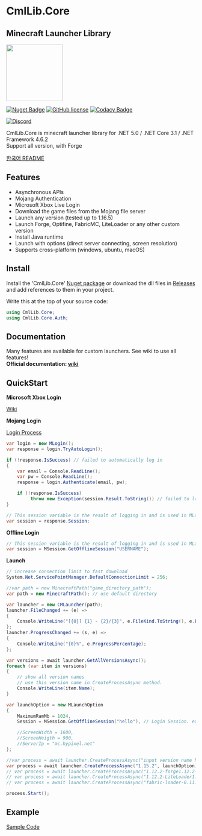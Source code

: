 # CmlLib.Core

## Minecraft Launcher Library

<img src='https://raw.githubusercontent.com/CmlLib/CmlLib.Core/master/logo.png' width=150>

[![Nuget Badge](https://img.shields.io/nuget/v/CmlLib.Core)](https://www.nuget.org/packages/CmlLib.Core)
[![GitHub license](https://img.shields.io/github/license/Naereen/StrapDown.js.svg)](https://github.com/CmlLib/CmlLib.Core/blob/master/LICENSE)
[![Codacy Badge](https://app.codacy.com/project/badge/Grade/3f55a130ec3f4bccb55e7def97cfa2ce)](https://www.codacy.com/gh/CmlLib/CmlLib.Core/dashboard?utm_source=github.com\&utm_medium=referral\&utm_content=CmlLib/CmlLib.Core\&utm_campaign=Badge_Grade)

[![Discord](https://img.shields.io/discord/795952027443527690?label=discord\&logo=discord\&style=for-the-badge)](https://discord.gg/cDW2pvwHSc)

CmlLib.Core is minecraft launcher library for .NET 5.0 / .NET Core 3.1 / .NET Framework 4.6.2\
Support all version, with Forge

[한국어 README](https://github.com/AlphaBs/CmlLib.Core/blob/master/docs/README-kr.md)

## Features

*   Asynchronous APIs
*   Mojang Authentication
*   Microsoft Xbox Live Login
*   Download the game files from the Mojang file server
*   Launch any version (tested up to 1.16.5)
*   Launch Forge, Optifine, FabricMC, LiteLoader or any other custom version
*   Install Java runtime
*   Launch with options (direct server connecting, screen resolution)
*   Supports cross-platform (windows, ubuntu, macOS)

## Install

Install the 'CmlLib.Core' [Nuget package](https://www.nuget.org/packages/CmlLib.Core) or download the dll files in [Releases](https://github.com/AlphaBs/CmlLib.Core/releases) and add references to them in your project.

Write this at the top of your source code:

```csharp
using CmlLib.Core;
using CmlLib.Core.Auth;
```

## Documentation

Many features are available for custom launchers. See wiki to use all features!\
**Official documentation: [wiki](https://github.com/CmlLib/CmlLib.Core/wiki)**

## QuickStart

**Microsoft Xbox Login**

[Wiki](https://github.com/CmlLib/CmlLib.Core/wiki/Microsoft-Xbox-Live-Login)

**Mojang Login**

[Login Process](https://github.com/AlphaBs/CmlLib.Core/wiki/Login-and-Sessions)

```csharp
var login = new MLogin();
var response = login.TryAutoLogin();

if (!response.IsSuccess) // failed to automatically log in
{
    var email = Console.ReadLine();
    var pw = Console.ReadLine();
    response = login.Authenticate(email, pw);

    if (!response.IsSuccess)
         throw new Exception(session.Result.ToString()) // failed to log in
}

// This session variable is the result of logging in and is used in MLaunchOption, in the Launch part below.
var session = response.Session;
```

**Offline Login**

```csharp
// This session variable is the result of logging in and is used in MLaunchOption, in the Launch part below.
var session = MSession.GetOfflineSession("USERNAME");
```

**Launch**

```csharp
// increase connection limit to fast download
System.Net.ServicePointManager.DefaultConnectionLimit = 256;

//var path = new MinecraftPath("game_directory_path");
var path = new MinecraftPath(); // use default directory

var launcher = new CMLauncher(path);
launcher.FileChanged += (e) =>
{
    Console.WriteLine("[{0}] {1} - {2}/{3}", e.FileKind.ToString(), e.FileName, e.ProgressedFileCount, e.TotalFileCount);
};
launcher.ProgressChanged += (s, e) =>
{
    Console.WriteLine("{0}%", e.ProgressPercentage);
};

var versions = await launcher.GetAllVersionsAsync();
foreach (var item in versions)
{
    // show all version names
    // use this version name in CreateProcessAsync method.
    Console.WriteLine(item.Name);
}

var launchOption = new MLaunchOption
{
    MaximumRamMb = 1024,
    Session = MSession.GetOfflineSession("hello"), // Login Session. ex) Session = MSession.GetOfflineSession("hello")

    //ScreenWidth = 1600,
    //ScreenHeigth = 900,
    //ServerIp = "mc.hypixel.net"
};

//var process = await launcher.CreateProcessAsync("input version name here", launchOption);
var process = await launcher.CreateProcessAsync("1.15.2", launchOption); // vanilla
// var process = await launcher.CreateProcessAsync("1.12.2-forge1.12.2-14.23.5.2838", launchOption); // forge
// var process = await launcher.CreateProcessAsync("1.12.2-LiteLoader1.12.2"); // liteloader
// var process = await launcher.CreateProcessAsync("fabric-loader-0.11.3-1.16.5") // fabric-loader

process.Start();
```

## Example

[Sample Code](https://github.com/AlphaBs/CmlLib.Core/wiki/Sample-Code)
